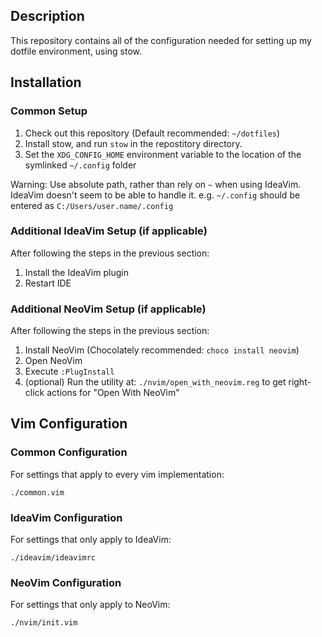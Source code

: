 ## Description
This repository contains all of the configuration needed for setting up my dotfile environment, using stow.

## Installation

### Common Setup
1. Check out this repository (Default recommended: `~/dotfiles`)
2. Install stow, and run `stow` in the repostitory directory.
3. Set the `XDG_CONFIG_HOME` environment variable to the location of the symlinked `~/.config` folder

Warning: Use absolute path, rather than rely on `~` when using IdeaVim. IdeaVim doesn't seem to be able to handle it.
e.g. `~/.config` should be entered as `C:/Users/user.name/.config`

### Additional IdeaVim Setup (if applicable)
After following the steps in the previous section:
1. Install the IdeaVim plugin
2. Restart IDE

### Additional NeoVim Setup (if applicable)
After following the steps in the previous section:
1. Install NeoVim (Chocolately recommended: `choco install neovim`)
2. Open NeoVim
3. Execute `:PlugInstall`
4. (optional) Run the utility at: `./nvim/open_with_neovim.reg` to get right-click actions for "Open With NeoVim"

## Vim Configuration

### Common Configuration
For settings that apply to every vim implementation:
```
./common.vim
```

### IdeaVim Configuration
For settings that only apply to IdeaVim:
```
./ideavim/ideavimrc
```

### NeoVim Configuration
For settings that only apply to NeoVim:
```
./nvim/init.vim
```

